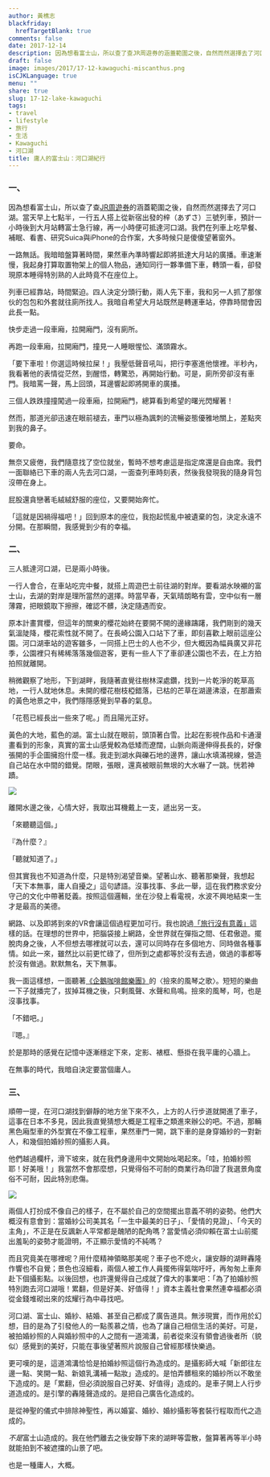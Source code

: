 ```yaml
---
author: 黃樵志
blackfriday:
  hrefTargetBlank: true
comments: false
date: 2017-12-14
description: 因為想看富士山，所以查了查JR周遊券的涵蓋範圍之後，自然而然選擇去了河口湖。在那裡，我暗自決定要當個庸人。
draft: false
image: images/2017/17-12-kawaguchi-miscanthus.png
isCJKLanguage: true
menu: ""
share: true
slug: 17-12-lake-kawaguchi
tags:
- travel
- lifestyle
- 旅行
- 生活
- Kawaguchi
- 河口湖
title: 庸人的富士山：河口湖紀行
---
```


### 一、

因為想看富士山，所以查了查[JR周遊券](http://www.jreast.co.jp/tc/tokyowidepass/index.html)的涵蓋範圍之後，自然而然選擇去了河口湖。當天早上七點半，一行五人搭上從新宿出發的梓（あずさ）三號列車，預計一小時後到大月站轉富士急行線，再一小時便可抵達河口湖。我們在列車上吃早餐、補眠、看書、研究Suica與iPhone的合作案，大多時候只是傻傻望著窗外。

一路無話。我暗暗盤算著時間，果然車內準時響起即將抵達大月站的廣播。車速漸慢，我起身打算取置物架上的個人物品，通知同行一夥準備下車，轉頭一看，卻發現原本睡得特別熟的人此時竟不在座位上。

列車已經靠站，時間緊迫。四人決定分頭行動，兩人先下車，我和另一人抓了那傢伙的包包和外套就往廁所找人。我暗自希望大月站既然是轉運車站，停靠時間會因此長一點。

快步走過一段車廂，拉開廂門，沒有廁所。

再跑一段車廂，拉開廂門，撞見一人睡眼惺忪、滿頭霧水。

「要下車啦！你選這時候拉屎！」我壓低聲音吼叫，把行李塞進他懷裡。半秒內，我看著他的表情從茫然，到醒悟，轉驚恐，再開始行動。可是，廁所旁卻沒有車門。我暗罵一聲，馬上回頭，耳邊響起即將開車的廣播。

三個人跌跌撞撞闖過一段車廂，拉開廂門，總算看到希望的曙光閃耀著！

然而，那道光卻迅速在眼前褪去，車門以極為諷刺的流暢姿態優雅地關上，差點夾到我的鼻子。

要命。

無奈又疲倦，我們隨意找了空位就坐，暫時不想考慮這是指定席還是自由席。我們一面聯絡已下車的兩人先去河口湖，一面查列車時刻表，然後我發現我的隨身背包沒帶在身上。

屁股還貪戀著毛絨絨舒服的座位，又要開始奔忙。

「這就是因禍得福吧！」回到原本的座位，我抱起慌亂中被遺棄的包，決定永遠不分開。在那瞬間，我感覺到少有的幸福。

### 二、

三人抵達河口湖，已是兩小時後。

一行人會合，在車站吃完中餐，就搭上周遊巴士前往湖的對岸。要看湖水映襯的富士山，去湖的對岸是理所當然的選擇。時當早春，天氣晴朗略有雲，空中似有一層薄霧，把眼鏡取下擦擦，確認不髒，決定隨遇而安。

原本計畫賞櫻，但這年的關東的櫻花始終在要開不開的邊緣躊躇，我們剛到的幾天氣溫陡降，櫻花索性就不開了。在長崎公園入口站下了車，即刻喜歡上眼前這座公園。河口湖車站的遊客雖多，一同搭上巴士的人也不少，但大概因為幅員廣又非花季，公園裡只有稀稀落落幾個遊客，更有一些人下了車卻連公園也不去，在上方拍拍照就離開。

稍微觀察了地形，下到湖畔，我隨著直覺往樹林深處鑽，找到一片乾淨的乾草高地，一行人就地休息。未開的櫻花樹枝椏錯落，已枯的芒草在湖邊沸滾，在那蕭索的黃色地景之中，我們隱隱感覺到早春的氣息。

「花苞已經長出一些來了呢。」而且陽光正好。

黃色的大地，藍色的湖。富士山就在眼前，頭頂著白雪。比起在影視作品和卡通漫畫看到的形象，真實的富士山感覺較為低矮而遼闊，山脈向兩邊伸得長長的，好像張開的手企圖擁抱什麼一樣。我走到湖水與礫石地的邊界，讓山水填滿視線，營造自己站在水中間的錯覺。閉眼，張眼，還真被眼前無垠的大水嚇了一跳。恍若神蹟。

![](/images/2017/17-12-kawaguchi-fujisan.jpg)

離開水邊之後，心情大好，我取出耳機戴上一支，遞出另一支。

「來聽聽這個。」

『為什麼？』

「聽就知道了。」

但其實我也不知道為什麼，只是特別渴望音樂。望著山水、聽著那樂聲，我想起「天下本無事，庸人自擾之」這句諺語。沒事找事、多此一舉，這在我們務求安分守己的文化中帶著貶義。按照這個邏輯，坐在沙發上看電視，水波不興地結束一生才是最高的美德。

網路、以及即將到來的VR會讓這個過程更加可行。我也說過[「旅行沒有意義」](https://eternallogger.com/post/17-07-no-longer-tourist-kamakura/)這樣的話。在理想的世界中，把腦袋接上網路，全世界就在彈指之間、任君傲遊。擺脫肉身之後，人不但想去哪裡就可以去，還可以同時存在多個地方、同時做各種事情。如此一來，雖然比以前更忙碌了，但所到之處都等於沒有去過，做過的事都等於沒有做過。默默無名，天下無事。

我一面這樣想，一面聽著[《企鵝咖啡館樂團》](https://en.wikipedia.org/wiki/Penguin_Cafe_Orchestra)的〈撿來的風琴之歌〉。短短的樂曲一下子就播完了，拔掉耳機之後，只剩風聲、水聲和鳥鳴。撿來的風琴，呵，也是沒事找事。

「不錯吧。」

『嗯。』

於是那時的感覺在記憶中逐漸穩定下來，定影、裱框、懸掛在我平庸的心牆上。

在無事的時代，我暗自決定要當個庸人。

### 三、

順帶一提，在河口湖找到僻靜的地方坐下來不久，上方的人行步道就開進了車子，這事在日本不多見，因此我直覺猜想大概是工程車之類進來辦公的吧。不過，那輛黑色廂型車的外型實在不像工程車，果然車門一開，跳下車的是身穿婚紗的一對新人，和幾個拍婚紗照的攝影人員。

他們越過欄杆，滑下坡來，就在我們身邊用中文開始吆喝起來。「哇，拍婚紗照耶！好美哦！」我當然不會那麼想，只覺得俗不可耐的商業行為印證了我選景角度俗不可耐，因此特別悲傷。

![](/images/2017/17-12-kawaguchi-car.png)

兩個人打扮成不像自己的樣子，在不屬於自己的空間擺出意義不明的姿勢。他們大概沒有意會到：當婚紗公司美其名「一生中最美的日子」、「愛情的見證」、「今天的主角」，不正是在反諷新人平常都是醜陋的配角嗎？當愛情必須仰賴在富士山前擺出羞恥的姿勢才能證明，不正顯示愛情的不純嗎？

而且究竟美在哪裡呢？用什麼精神領略那美呢？車子也不熄火，讓安靜的湖畔轟隆作響也不自覺；景色也沒細看，兩個人被工作人員擺佈得氣喘吁吁，再匆匆上車奔赴下個攝影點。以後回想，也許還覺得自己成就了偉大的事業吧：「為了拍婚紗照特別跑去河口湖哦！累翻，但是好美、好值得！」資本主義社會果然連幸福都必須從金錢堆砌出來的炫耀行為中尋找吧。

河口湖、富士山、婚紗、結婚、甚至自己都成了廣告道具。無涉現實，而作用於幻想，目的是為了引發他人的一點羨慕之情，也為了讓自己相信生活的美好。可是，被拍婚紗照的人與婚紗照中的人之間有一道鴻溝，前者從來沒有領會過後者所（貌似）感覺到的美好，只能在事後望著照片說服自己曾經那樣快樂過。

更可嘆的是，這道鴻溝恰恰是拍婚紗照這個行為造成的。是攝影師大喊「新郎往左邊一點、笑開一點、新娘乳溝補一點妝」造成的。是怕弄髒租來的婚紗所以不敢坐下造成的。是「累翻，但必須說服自己好美、好值得」造成的。是車子開上人行步道造成的。是引擎的轟隆聲造成的。是把自己廣告化造成的。

是從神聖的儀式中排除神聖性，再以婚宴、婚紗、婚紗攝影等套裝行程取而代之造成的。

<em>不是</em>富士山造成的。我在他們離去之後安靜下來的湖畔等雲散，盤算著再等半小時就能拍到不被遮擋的山景了吧。

也是一種庸人，大概。